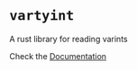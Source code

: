 # `vartyint`

A rust library for reading varints

Check the [Documentation](https://docs.rs/vartyint/)
